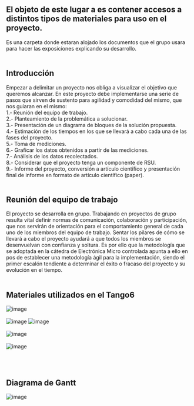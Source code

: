 ## **El objeto de este lugar a es contener accesos  a distintos tipos de materiales para uso en el proyecto.**<br />
Es una carpeta donde estaran alojado los documentos que el grupo
usara para hacer las exposiciones explicando su desarrollo.<br />
<br />
## **Introducción** <br />
Empezar a delimitar un proyecto nos obliga a visualizar el objetivo que queremos 
alcanzar. En este proyecto debe implementarse una serie de pasos que sirven de
sustento para agilidad y comodidad del mismo, que nos guiaran en el mismo:<br />
1.- Reunión del equipo de trabajo.<br />
2.- Planteamiento de la problemática a solucionar.<br />
3.- Presentación de un diagrama de bloques de la solución propuesta.<br />
4.- Estimación de los tiempos en los que se llevará a cabo cada una de las fases 
del proyecto.<br />
5.- Toma de mediciones.<br />
6.- Graficar los datos obtenidos a partir de las mediciones.<br />
7.- Análisis de los datos recolectados.<br />
8.- Considerar que el proyecto tenga un componente de RSU.<br />
9.- Informe del proyecto, conversión a artículo científico y presentación final de
informe en formato de artículo científico (paper).<br />
<br />

## **Reunión del equipo de trabajo**<br />
El proyecto se desarrolla en grupo. Trabajando en proyectos de grupo resulta vital 
definir normas de comunicación, colaboración y participación, que nos servirán de 
orientación para el comportamiento general de cada uno de los miembros del equipo 
de trabajo. Sentar los pilares de cómo se llevará a cabo el proyecto ayudará a que 
todos los miembros se desenvuelvan con confianza y soltura. Es por ello que la 
metodología que se adoptada en la cátedra de Electrónica Micro controlada apunta 
a ello en pos de establecer una metodología ágil para la implementación, siendo el 
primer escalón tendiente a determinar el éxito o fracaso del proyecto y su evolución 
en el tiempo.<br />
<br />
## **Materiales utilizados en el Tango6**<br />
![image](https://user-images.githubusercontent.com/98425890/191353777-305b2984-25f4-4d0f-bc57-07ecf8fd0f68.png)
<br />
<br />
![image](https://user-images.githubusercontent.com/98425890/191353977-b3fccd65-0ce0-44fd-91ca-3b1adaab50d7.png)
![image](https://user-images.githubusercontent.com/98425890/191354030-20cb2435-ea15-41c0-8dc7-11e53d7394aa.png)
<br />
<br />
![image](https://user-images.githubusercontent.com/98425890/191354990-215d4498-6822-4e54-b49a-6b9459258f23.png)
<br />
<br />
![image](https://user-images.githubusercontent.com/98425890/191355607-039f0a0d-cc5c-4870-a950-42b6e813294c.png)

<br />
<br />

## **Diagrama de Gantt**<br />

![image](https://user-images.githubusercontent.com/98425890/191359823-86e2bb9a-801f-4d11-9208-b1d3eb796669.png)



